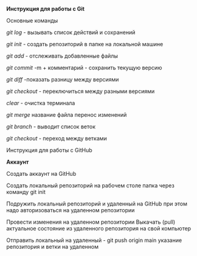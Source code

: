 **Инструкция для работы с Git**

Основные команды

*git log* - вызывать список действий и сохранений

*git init* - создать репозиторий в папке на локальной машине

*git add* - отслеживать добавленные файлы

*git commit* -m + комментарий - сохранить текущую версию

*git diff* -показать разницу между версиями

*git checkout* - переключиться между разными версиями

*clear* - очистка терминала

*git merge* название файла перенос изменений

*git branch* - выводит список веток

*git checkout* - переход между ветками

Инструкция для работы с GitHub

**Аккаунт**

Создать аккаунт на GitHub 

Создать локальный репозиторий на рабочем столе папка через команду git init 

Подружить локальный репозиторий и удаленный на GitHub при этом надо авторизоваться на удаленном репозитории 

Провести изменения на удаленном репозитории Выкачать (pull) актуальное состояние из удаленного репозитория на свой компьютер

 Отправить локальный на удаленный - git push origin main указание репозитория и ветки на удаленном
 
